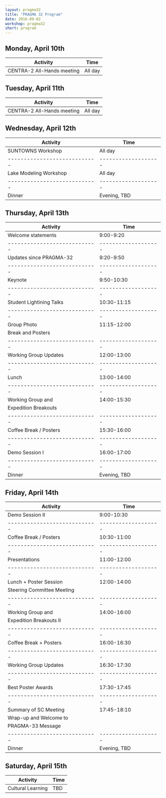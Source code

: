 ```yaml
---
layout: pragma32
title: "PRAGMA 32 Program"
date: 2016-09-02
workshop: pragma32
short: program
---
```



## Monday, April 10th

Activity                    | Time
----------------------------|-------------------
CENTRA-2 All-Hands meeting  | All day


## Tuesday, April 11th


Activity                    | Time
----------------------------|-------------------
CENTRA-2 All-Hands meeting  | All day


## Wednesday, April 12th

Activity                    | Time
----------------------------|-------------------
SUNTOWNS Workshop           | All day
----------------------------|-------------------
Lake Modeling Workshop      | All day
----------------------------|-------------------
Dinner                      | Evening, TBD


## Thursday, April 13th


Activity                    | Time
----------------------------|-------------------
Welcome statements          | 9:00-9:20
----------------------------|-------------------
Updates since PRAGMA-32     | 9:20-9:50
----------------------------|-------------------
Keynote                     | 9:50-10:30
----------------------------|-------------------
Student Lightining Talks    | 10:30-11:15
----------------------------|-------------------
Group Photo                 | 11:15-12:00
Break and Posters           |
----------------------------|-------------------
Working Group Updates       | 12:00-13:00
----------------------------|-------------------
Lunch                       | 13:00-14:00
----------------------------|-------------------
Working Group and           | 14:00-15:30
Expedition Breakouts        |
----------------------------|-------------------
Coffee Break / Posters      | 15:30-16:00
----------------------------|-------------------
Demo Session I              | 16:00-17:00
----------------------------|-------------------
Dinner                      | Evening, TBD

## Friday, April 14th

Activity                    | Time
----------------------------|-------------------
Demo Session II             | 9:00-10:30
----------------------------|-------------------
Coffee Break / Posters      | 10:30-11:00
----------------------------|-------------------
Presentations               | 11:00-12:00
----------------------------|-------------------
Lunch + Poster Session      | 12:00-14:00
Steering Committee Meeting  |
----------------------------|-------------------
Working Group and           | 14:00-16:00
Expedition Breakouts II     |
----------------------------|-------------------
Coffee Break + Posters      | 16:00-16:30
----------------------------|-------------------
Working Group Updates       | 16:30-17:30
----------------------------|-------------------
Best Poster Awards          | 17:30-17:45
----------------------------|-------------------
Summary of SC Meeting       | 17:45-18:10
Wrap-up and Welcome to      |
PRAGMA-33 Message           |
----------------------------|-------------------
Dinner                      | Evening, TBD

## Saturday, April 15th

Activity                    | Time
----------------------------|-------------------
Cultural Learning           | TBD


